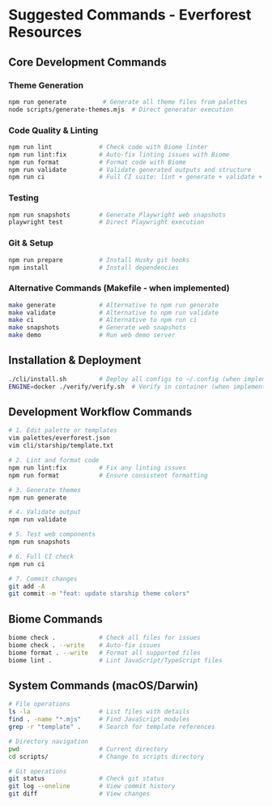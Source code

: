 # Suggested Commands - Everforest Resources

## Core Development Commands

### Theme Generation
```bash
npm run generate          # Generate all theme files from palettes
node scripts/generate-themes.mjs  # Direct generator execution
```

### Code Quality & Linting
```bash
npm run lint             # Check code with Biome linter
npm run lint:fix         # Auto-fix linting issues with Biome
npm run format           # Format code with Biome
npm run validate         # Validate generated outputs and structure
npm run ci               # Full CI suite: lint + generate + validate + snapshots
```

### Testing
```bash
npm run snapshots        # Generate Playwright web snapshots
playwright test          # Direct Playwright execution
```

### Git & Setup
```bash
npm run prepare          # Install Husky git hooks
npm install              # Install dependencies
```

### Alternative Commands (Makefile - when implemented)
```bash
make generate            # Alternative to npm run generate
make validate            # Alternative to npm run validate
make ci                  # Alternative to npm run ci
make snapshots           # Generate web snapshots
make demo                # Run web demo server
```

## Installation & Deployment
```bash
./cli/install.sh         # Deploy all configs to ~/.config (when implemented)
ENGINE=docker ./verify/verify.sh  # Verify in container (when implemented)
```

## Development Workflow Commands
```bash
# 1. Edit palette or templates
vim palettes/everforest.json
vim cli/starship/template.txt

# 2. Lint and format code
npm run lint:fix         # Fix any linting issues
npm run format           # Ensure consistent formatting

# 3. Generate themes
npm run generate

# 4. Validate output
npm run validate

# 5. Test web components
npm run snapshots

# 6. Full CI check
npm run ci

# 7. Commit changes
git add -A
git commit -m "feat: update starship theme colors"
```

## Biome Commands
```bash
biome check .            # Check all files for issues
biome check . --write    # Auto-fix issues
biome format . --write   # Format all supported files
biome lint .             # Lint JavaScript/TypeScript files
```

## System Commands (macOS/Darwin)
```bash
# File operations
ls -la                   # List files with details
find . -name "*.mjs"     # Find JavaScript modules
grep -r "template" .     # Search for template references

# Directory navigation
pwd                      # Current directory
cd scripts/              # Change to scripts directory

# Git operations
git status               # Check git status
git log --oneline        # View commit history
git diff                 # View changes
```
